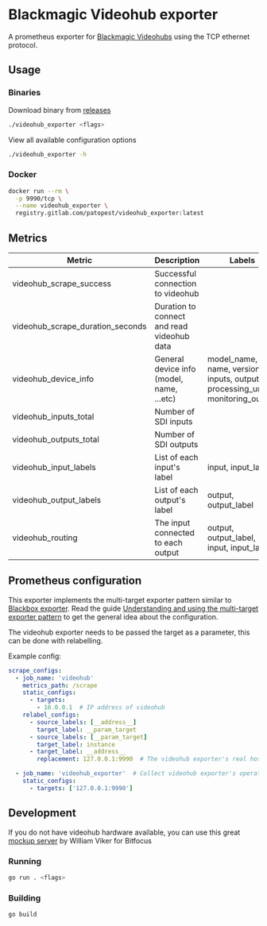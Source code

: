 # Blackmagic Videohub exporter

A prometheus exporter for [Blackmagic Videohubs](https://www.blackmagicdesign.com/products/blackmagicvideohub) using the TCP ethernet protocol.

## Usage

### Binaries

Download binary from [releases](https://gitlab.com/patopest/videohub-exporter/releases)

```bash
./videohub_exporter <flags>
```

View all available configuration options

```bash
./videohub_exporter -h
```

### Docker

```bash
docker run --rm \
  -p 9990/tcp \
  --name videohub_exporter \
  registry.gitlab.com/patopest/videohub_exporter:latest
```

## Metrics

| Metric                           | Description                                | Labels        |
| -------------------------------- | -------------------------------------------| ------------- |
| videohub_scrape_success          | Successful connection to videohub          |               |
| videohub_scrape_duration_seconds | Duration to connect and read videohub data |               |
| videohub_device_info             | General device info (model, name, ...etc)  | model_name, name, version, inputs, outputs, processing_units, monitoring_ouputs |
| videohub_inputs_total            | Number of SDI inputs                       |               |
| videohub_outputs_total           | Number of SDI outputs                      |               |
| videohub_input_labels            | List of each input's label                 | input, input_label |
| videohub_output_labels           | List of each output's label                | output, output_label |
| videohub_routing                 | The input connected to each output         | output, output_label, input, input_label |

## Prometheus configuration

This exporter implements the multi-target exporter pattern similar to [Blackbox exporter](https://github.com/prometheus/blackbox_exporter/tree/master). Read the guide [Understanding and using the multi-target exporter pattern](https://prometheus.io/docs/guides/multi-target-exporter/) to get the general idea about the configuration.

The videohub exporter needs to be passed the target as a parameter, this can be done with relabelling.

Example config:

```yaml
scrape_configs:
  - job_name: 'videohub'
    metrics_path: /scrape
    static_configs:
      - targets:
        - 10.0.0.1  # IP address of videohub
    relabel_configs:
      - source_labels: [__address__]
        target_label: __param_target
      - source_labels: [__param_target]
        target_label: instance
      - target_label: __address__
        replacement: 127.0.0.1:9990  # The videohub exporter's real hostname:port.

  - job_name: 'videohub_exporter'  # Collect videohub exporter's operational metrics.
    static_configs:
      - targets: ['127.0.0.1:9990']
```


## Development

If you do not have videohub hardware available, you can use this great [mockup server](https://github.com/bitfocusas/mockup-bmd-videohub) by William Viker for Bitfocus

### Running

```bash
go run . <flags>
```

### Building

```bash
go build
```